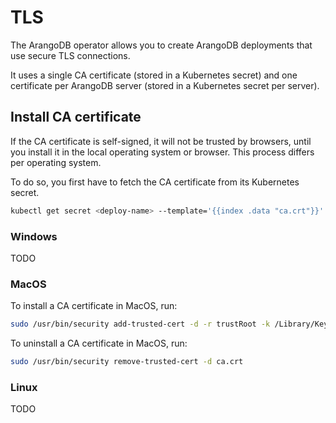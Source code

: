 # TLS

The ArangoDB operator allows you to create ArangoDB deployments that use
secure TLS connections.

It uses a single CA certificate (stored in a Kubernetes secret) and
one certificate per ArangoDB server (stored in a Kubernetes secret per server).

## Install CA certificate

If the CA certificate is self-signed, it will not be trusted by browsers,
until you install it in the local operating system or browser.
This process differs per operating system.

To do so, you first have to fetch the CA certificate from its Kubernetes
secret.

```bash
kubectl get secret <deploy-name> --template='{{index .data "ca.crt"}}' | base64 -D > ca.crt
```

### Windows

TODO

### MacOS

To install a CA certificate in MacOS, run:

```bash
sudo /usr/bin/security add-trusted-cert -d -r trustRoot -k /Library/Keychains/System.keychain ca.crt
```

To uninstall a CA certificate in MacOS, run:

```bash
sudo /usr/bin/security remove-trusted-cert -d ca.crt
```

### Linux

TODO